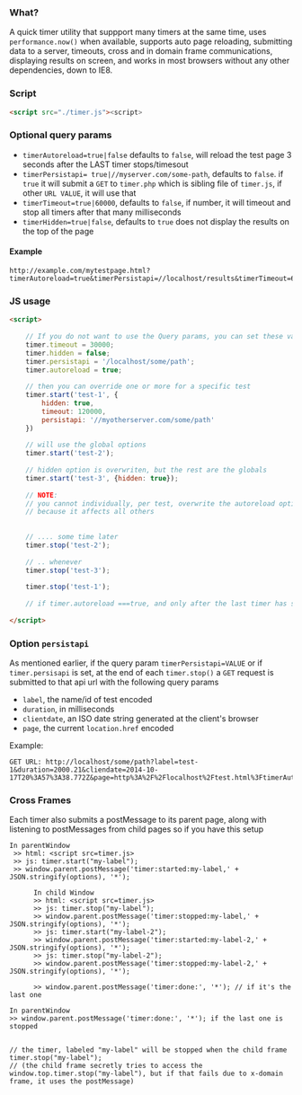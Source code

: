 ### What?

A quick timer utility that suppport many timers at the same time, uses `performance.now()` when available,
supports auto page reloading, submitting data to a server, timeouts, cross and in domain frame communications,
displaying results on screen, and works in most browsers without any other dependencies, down to IE8.


### Script 

```html
<script src="./timer.js"><script>
```


### Optional query params

* `timerAutoreload=true|false` defaults to `false`, will reload the test page 3 seconds after the LAST timer stops/timesout
* `timerPersistapi= true|//myserver.com/some-path`, defaults to `false`. if `true` it will submit a `GET` to `timer.php` which is sibling file of `timer.js`, if other `URL VALUE`, it will use that
* `timerTimeout=true|60000`, defaults to `false`, if number, it will timeout and stop all timers after that many milliseconds
* `timerHidden=true|false`, defaults to `true` does not display the results on the top of the page

#### Example
```
http://example.com/mytestpage.html?timerAutoreload=true&timerPersistapi=//localhost/results&timerTimeout=60000&timerHidden=false
```


### JS usage

```html
<script>
    
    // If you do not want to use the Query params, you can set these values on the global `timer`
    timer.timeout = 30000;
    timer.hidden = false;
    timer.persistapi = '/localhost/some/path';
    timer.autoreload = true;
    
    // then you can override one or more for a specific test
    timer.start('test-1', {
        hidden: true,
        timeout: 120000,
        persistapi: '//myotherserver.com/some/path'
    })
    
    // will use the global options
    timer.start('test-2'); 
    
    // hidden option is overwriten, but the rest are the globals
    timer.start('test-3', {hidden: true}); 
    
    // NOTE:
    // you cannot individually, per test, overwrite the autoreload option, this one must be set globally
    // because it affects all others
    
    
    // .... some time later
    timer.stop('test-2');
    
    // .. whenever
    timer.stop('test-3');
    
    timer.stop('test-1');
    
    // if timer.autoreload ===true, and only after the last timer has stopped the page will be reloaded
    
</script>
```

### Option `persistapi`

As mentioned earlier, if the query param `timerPersistapi=VALUE` or if `timer.persisapi` is set, at the end of each `timer.stop()` a `GET` request is submitted to that api url with the following query params

* `label`, the name/id of test encoded
* `duration`, in milliseconds
* `clientdate`, an ISO date string generated at the client's browser
* `page`, the current `location.href` encoded

Example:
```
GET URL: http://localhost/some/path?label=test-1&duration=2000.21&cliendate=2014-10-17T20%3A57%3A38.772Z&page=http%3A%2F%2Flocalhost%2Ftest.html%3FtimerAutoreload%3Dtrue%26timerPersistapi%3Dhttp%3A%2F%2Flocalhost%2Fsome%2Fpath
```


### Cross Frames

Each timer also submits a postMessage to its parent page, along with listening to postMessages from child pages 
so if you have this setup

```
In parentWindow 
 >> html: <script src=timer.js>
 >> js: timer.start("my-label");
 >> window.parent.postMessage('timer:started:my-label,' + JSON.stringify(options), '*');

      In child Window
      >> html: <script src=timer.js>
      >> js: timer.stop("my-label");
      >> window.parent.postMessage('timer:stopped:my-label,' + JSON.stringify(options), '*');
      >> js: timer.start("my-label-2");
      >> window.parent.postMessage('timer:started:my-label-2,' + JSON.stringify(options), '*');
      >> js: timer.stop("my-label-2");
      >> window.parent.postMessage('timer:stopped:my-label-2,' + JSON.stringify(options), '*');

      >> window.parent.postMessage('timer:done:', '*'); // if it's the last one

In parentWindow
>> window.parent.postMessage('timer:done:', '*'); if the last one is stopped

     
// the timer, labeled "my-label" will be stopped when the child frame timer.stop("my-label");
// (the child frame secretly tries to access the window.top.timer.stop("my-label"), but if that fails due to x-domain frame, it uses the postMessage)
```
  
 


